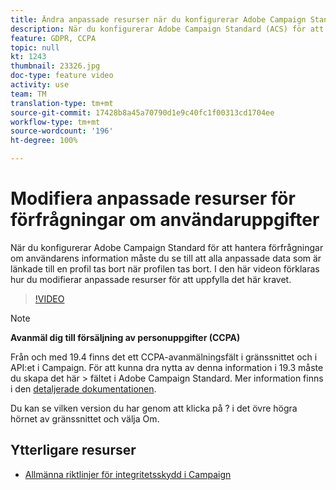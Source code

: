```yaml
---
title: Ändra anpassade resurser när du konfigurerar Adobe Campaign Standard (ACS) för förfrågningar om användarens information
description: När du konfigurerar Adobe Campaign Standard (ACS) för att hantera förfrågningar om användarens information måste du se till att alla anpassade data som är länkade till en profil tas bort när profilen tas bort. I den här videon förklaras hur du modifierar anpassade resurser för att uppfylla det här kravet.
feature: GDPR, CCPA
topic: null
kt: 1243
thumbnail: 23326.jpg
doc-type: feature video
activity: use
team: TM
translation-type: tm+mt
source-git-commit: 17428b8a45a70790d1e9c40fc1f00313cd1704ee
workflow-type: tm+mt
source-wordcount: '196'
ht-degree: 100%

---
```



# Modifiera anpassade resurser för förfrågningar om användaruppgifter

När du konfigurerar Adobe Campaign Standard för att hantera förfrågningar om användarens information måste du se till att alla anpassade data som är länkade till en profil tas bort när profilen tas bort. I den här videon förklaras hur du modifierar anpassade resurser för att uppfylla det här kravet.

>[!VIDEO](https://video.tv.adobe.com/v/23326?quality=12)

>[!NOTE]
>
>**Avanmäl dig till försäljning av personuppgifter (CCPA)**
>
>Från och med 19.4 finns det ett CCPA-avanmälningsfält i gränssnittet och i API:et i Campaign. För att kunna dra nytta av denna information i 19.3 måste du skapa det här > fältet i Adobe Campaign Standard. Mer information finns i den [detaljerade dokumentationen](https://helpx.adobe.com/se/campaign/kb/acs-privacy.html#ccpa).
>
> Du kan se vilken version du har genom att klicka på ? i det övre högra hörnet av gränssnittet och välja Om.

## Ytterligare resurser

* [Allmänna riktlinjer för integritetsskydd i Campaign](https://helpx.adobe.com/se/campaign/kb/campaign-privacy-overview.html)
